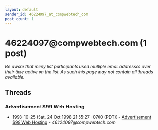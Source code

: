 ```yaml
---
layout: default
sender_id: 46224097_at_compwebtech_com
post_count: 1
---
```


# 46224097<span>@</span>compwebtech.com (1 post)

_Be aware that many list participants used multiple email addresses over their time active on the list. As such this page may not contain all threads available._

## Threads

### Advertisement $99 Web Hosting
+ 1998-10-25 (Sat, 24 Oct 1998 21:55:27 -0700 (PDT)) - [Advertisement $99 Web Hosting](/archive/1998/10/824c7d22a8e7ba506089fd94b6df770d3160308570910de0b2ce9aef17047a2b) - _46224097@compwebtech.com_


